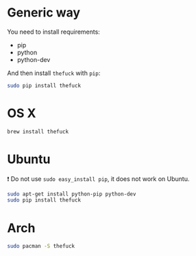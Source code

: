 # Generic way

You need to install requirements:
- pip
- python
- python-dev

And then install `thefuck` with `pip`:

```bash
sudo pip install thefuck
```

# OS X

```bash
brew install thefuck
```

# Ubuntu

:exclamation: Do not use `sudo easy_install pip`, it does not work on Ubuntu.

```bash
sudo apt-get install python-pip python-dev
sudo pip install thefuck
```

# Arch

```bash
sudo pacman -S thefuck
```